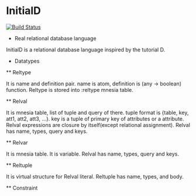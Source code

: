InitialD
========

[![Build Status](https://travis-ci.org/k1complete/initiald.svg?branch=master)](https://travis-ci.org/k1complete/initiald)

* Real relational database language

InitialD is a relational database language inspired by the tutorial D.

* Datatypes

** Reltype

It is name and definition pair.  name is atom,
definition is (any -> boolean) function.  Reltype is
stored into :reltype mnesia table.

** Relval

It is mnesia table, list of tuple and query of there.
tuple format is {table, key, att1, att2, att3, ...}.
key is a tuple of primary key of attributes or a
attribute.  Relval expressions are closure by
itself(except relational assignment).
Relval has name, types, query and keys.

** Relvar

It is mnesia table.  It is variable.
Relval has name, types, query and keys.

** Reltuple

It is virtual structure for Relval literal.
Reltuple has name, types, and body.

** Constraint


